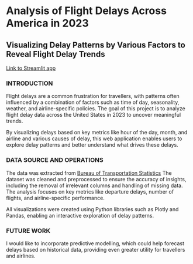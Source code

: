 # Analysis of Flight Delays Across America in 2023
## Visualizing Delay Patterns by Various Factors to Reveal Flight Delay Trends
[Link to Streamlit app](https://flight-delay-analysis.streamlit.app/)

### INTRODUCTION
Flight delays are a common frustration for travellers, with patterns often influenced by a combination of factors such as time of day, seasonality, weather, and airline-specific policies. The goal of this project is to analyze flight delay data across the United States in 2023 to uncover meaningful trends.

By visualizing delays based on key metrics like hour of the day, month, and airline and various causes of delay, this web application enables users to explore delay patterns and better understand what drives these delays.

### DATA SOURCE AND OPERATIONS
The data was extracted from [Bureau of Transportation Statistics](https://www.bts.gov/) The dataset was cleaned and preprocessed to ensure the accuracy of insights, including the removal of irrelevant columns and handling of missing data. The analysis focuses on key metrics like departure delays, number of flights, and airline-specific performance.

All visualizations were created using Python libraries such as Plotly and Pandas, enabling an interactive exploration of delay patterns.

### FUTURE WORK
I would like to incorporate predictive modelling, which could help forecast delays based on historical data, providing even greater utility for travellers and airlines.


